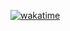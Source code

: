 [![wakatime](https://wakatime.com/badge/user/f75b8a48-9a8e-4a2c-b906-791986adff83.svg)](https://wakatime.com/@f75b8a48-9a8e-4a2c-b906-791986adff83)
